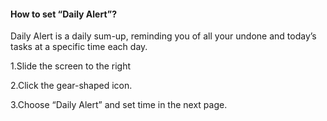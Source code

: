 ####  How to set “Daily Alert”?
Daily Alert is a daily sum-up, reminding you of all your undone and today’s tasks at a specific time each day.

1.Slide the screen to the right

2.Click the gear-shaped icon.

3.Choose “Daily Alert” and set time in the next page.
